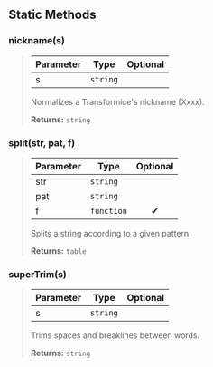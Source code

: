 ## Static Methods
### nickname(s)
>| Parameter | Type | Optional |
>|-|-|:-:|
>| s | `string` |  |
>
>Normalizes a Transformice's nickname (Xxxx).
>
>**Returns:** `string`

### split(str, pat, f)
>| Parameter | Type | Optional |
>|-|-|:-:|
>| str | `string` |  |
>| pat | `string` |  |
>| f | `function` | ✔ |
>
>Splits a string according to a given pattern.
>
>**Returns:** `table`

### superTrim(s)
>| Parameter | Type | Optional |
>|-|-|:-:|
>| s | `string` |  |
>
>Trims spaces and breaklines between words.
>
>**Returns:** `string`
